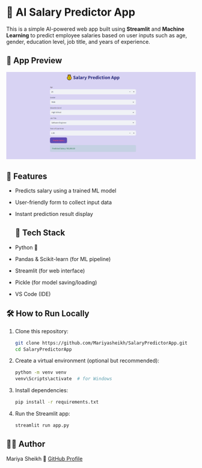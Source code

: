 # 💼 AI Salary Predictor App

This is a simple AI-powered web app built using **Streamlit** and **Machine Learning** to predict employee salaries based on user inputs such as age, gender, education level, job title, and years of experience.

## 📸 App Preview

![App Screenshot](screenshot.png)

## 📌 Features

- Predicts salary using a trained ML model
- User-friendly form to collect input data
- Instant prediction result display

  ## 🧠 Tech Stack

- Python 🐍
- Pandas & Scikit-learn (for ML pipeline)
- Streamlit (for web interface)
- Pickle (for model saving/loading)
- VS Code (IDE)

## 🛠 How to Run Locally

1. Clone this repository:
    ```bash
    git clone https://github.com/Mariyasheikh/SalaryPredictorApp.git
    cd SalaryPredictorApp
    ```

2. Create a virtual environment (optional but recommended):
    ```bash
    python -m venv venv
    venv\Scripts\activate  # for Windows
    ```

3. Install dependencies:
    ```bash
    pip install -r requirements.txt
    ```

4. Run the Streamlit app:
    ```bash
    streamlit run app.py

 ## 🙋‍♀️ Author

Mariya Sheikh 
🔗 [GitHub Profile](https://github.com/Mariyasheikh)

